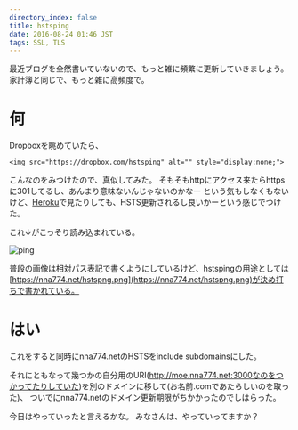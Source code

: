 ```yaml
---
directory_index: false
title: hstsping
date: 2016-08-24 01:46 JST
tags: SSL, TLS
---
```


最近ブログを全然書いていないので、もっと雑に頻繁に更新していきましょう。
家計簿と同じで、もっと雑に高頻度で。

# 何

Dropboxを眺めていたら、

<pre><code>&lt;img src="https://dropbox.com/hstsping" alt="" style="display:none;"&gt;</code></pre>

こんなのをみつけたので、真似してみた。
そもそもhttpにアクセス来たらhttpsに301してるし、あんまり意味ないんじゃないのかなー という気もしなくもないけど、[Heroku](https://nna774-net.herokuapp.com/)で見たりしても、HSTS更新されるし良いかーという感じでつけた。

これ↓がこっそり読み込まれている。

![ping](/hstspng.png)

普段の画像は相対パス表記で書くようにしているけど、hstspingの用途としては[https://nna774.net/hstspng.png](https://nna774.net/hstspng.png)が決め打ちで書かれている。

# はい

これをすると同時にnna774.netのHSTSをinclude subdomainsにした。

それにともなって幾つかの自分用のURI(http://moe.nna774.net:3000なのをつかってたりしていた)を別のドメインに移して(お名前.comであたらしいのを取った)、
ついでにnna774.netのドメイン更新期限がちかかったのでしはらった。

今日はやっていったと言えるかな。
みなさんは、やっていってますか？
